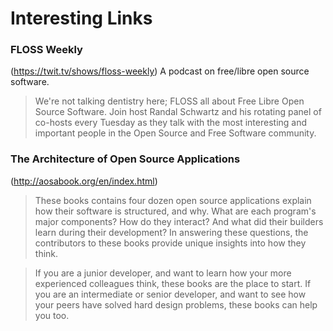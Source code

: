 # Interesting Links

### FLOSS Weekly
(https://twit.tv/shows/floss-weekly)
A podcast on free/libre open source software.
>We're not talking dentistry here; FLOSS all about Free Libre Open Source Software. Join host Randal Schwartz and his rotating panel of co-hosts every Tuesday as they talk with the most interesting and important people in the Open Source and Free Software community.

### The Architecture of Open Source Applications
(http://aosabook.org/en/index.html)
>These books contains four dozen open source applications explain how their software is structured, and why. What are each program's major components? How do they interact? And what did their builders learn during their development? In answering these questions, the contributors to these books provide unique insights into how they think.

>If you are a junior developer, and want to learn how your more experienced colleagues think, these books are the place to start. If you are an intermediate or senior developer, and want to see how your peers have solved hard design problems, these books can help you too.
